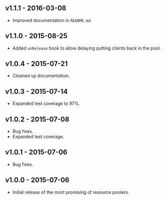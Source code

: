 
## v1.1.1 - 2016-03-08
 - Improved documentation in `README.md`.

## v1.1.0 - 2015-08-25
 - Added `onRelease` hook to allow delaying putting clients back in the pool.

## v1.0.4 - 2015-07-21
 - Cleaned up documentation.

## v1.0.3 - 2015-07-14
 - Expanded test coverage to 97%.

## v1.0.2 - 2015-07-08
 - Bug fixes.
 - Expanded test coverage.

## v1.0.1 - 2015-07-06
 - Bug fixes.

## v1.0.0 - 2015-07-06
 - Initial release of the most promising of resource poolers.
